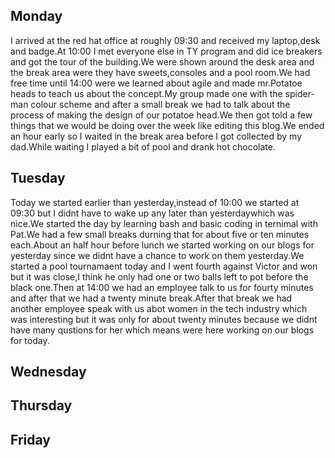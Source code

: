 ## Monday
I arrived at the red hat office at roughly 09:30 and received my laptop,desk and badge.At 10:00 I met everyone else in TY program and did ice breakers and got the tour of the building.We were shown around the desk area and the break area were they have sweets,consoles and a pool room.We had free time until 14:00 were we learned about agile and made mr.Potatoe heads to teach us about the concept.My group made one with the spider-man colour scheme and after a small break we had to talk about the process of making the design of our potatoe head.We then got told a few things that we would be doing over the week like editing this blog.We ended an hour early so I waited in the break area before I got collected by my dad.While waiting I played a bit of pool and drank hot chocolate.
## Tuesday
Today we started earlier than yesterday,instead of 10:00 we started at 09:30 but I didnt have to wake up any later than yesterdaywhich was nice.We started the day by learning bash and basic coding in ternimal  with Pat.We had a few small breaks durning that for about five or ten minutes each.About an half hour before lunch we started working on our blogs for yesterday since we didnt have a chance to work on them yesterday.We started a pool tournamaent today and I went fourth against Victor and won but it was close,I think he only had one or two balls left to pot before the black one.Then at 14:00 we had an employee talk to us for fourty minutes and after that we had a twenty minute break.After that break we had another employee speak with us abot women in the tech industry which was interesting but it was only for about twenty minutes because we didnt have many qustions for her which means were here working on our blogs for today.

## Wednesday



## Thursday



## Friday




